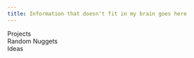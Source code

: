 ```yaml
---
title: Information that doesn't fit in my brain goes here
---
```

Projects \
Random Nuggets \
Ideas
